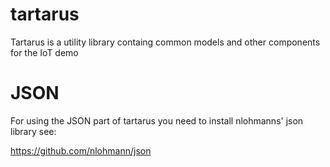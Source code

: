 # tartarus
Tartarus is a utility library containg common models and other components for the IoT demo

# JSON

For using the JSON part of tartarus you need to install nlohmanns' json library see:

https://github.com/nlohmann/json
